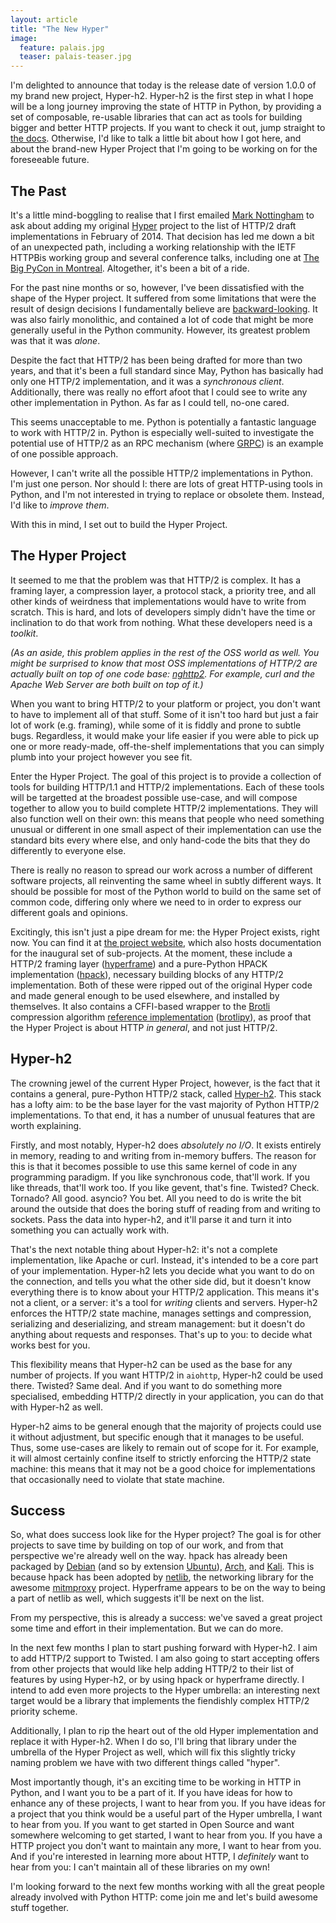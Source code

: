 ```yaml
---
layout: article
title: "The New Hyper"
image:
  feature: palais.jpg
  teaser: palais-teaser.jpg
---
```


I'm delighted to announce that today is the release date of version 1.0.0 of
my brand new project, Hyper-h2. Hyper-h2 is the first step in what I hope will
be a long journey improving the state of HTTP in Python, by providing a set of
composable, re-usable libraries that can act as tools for building bigger and
better HTTP projects. If you want to check it out, jump straight to
[the docs](http://python-hyper.org/h2/). Otherwise, I'd like to talk a little
bit about how I got here, and about the brand-new Hyper Project that I'm going
to be working on for the foreseeable future.

## The Past

It's a little mind-boggling to realise that I first emailed
[Mark Nottingham](https://www.mnot.net/) to ask about adding my original
[Hyper](https://hyper.readthedocs.org/en/latest/) project to the list of HTTP/2
draft implementations in February of 2014. That decision has led me down a bit
of an unexpected path, including a working relationship with the IETF HTTPBis
working group and several conference talks, including one at
[The Big PyCon in Montreal](https://www.youtube.com/watch?v=ACXVyvm5eTc).
Altogether, it's been a bit of a ride.

For the past nine months or so, however, I've been dissatisfied with the shape
of the Hyper project. It suffered from some limitations that were the result of
design decisions I fundamentally believe are
[backward-looking](https://www.youtube.com/watch?v=7b4z7y6Lohw). It was also
fairly monolithic, and contained a lot of code that might be more generally
useful in the Python community. However, its greatest problem was that it was
*alone*.

Despite the fact that HTTP/2 has been being drafted for more than two years,
and that it's been a full standard since May, Python has basically had only one
HTTP/2 implementation, and it was a *synchronous client*. Additionally, there
was really no effort afoot that I could see to write any other implementation
in Python. As far as I could tell, no-one cared.

This seems unacceptable to me. Python is potentially a fantastic language to
work with HTTP/2 in. Python is especially well-suited to investigate the
potential use of HTTP/2 as an RPC mechanism (where [GRPC](http://www.grpc.io/))
is an example of one possible approach.

However, I can't write all the possible HTTP/2 implementations in Python. I'm
just one person. Nor should I: there are lots of great HTTP-using tools in
Python, and I'm not interested in trying to replace or obsolete them. Instead,
I'd like to *improve them*.

With this in mind, I set out to build the Hyper Project.

## The Hyper Project

It seemed to me that the problem was that HTTP/2 is complex. It has a framing
layer, a compression layer, a protocol stack, a priority tree, and all other
kinds of weirdness that implementations would have to write from scratch. This
is hard, and lots of developers simply didn't have the time or inclination to
do that work from nothing. What these developers need is a *toolkit*.

*(As an aside, this problem applies in the rest of the OSS world as well. You
might be surprised to know that most OSS implementations of HTTP/2 are actually
built on top of one code base: [nghttp2](https://nghttp2.org/). For example,
curl and the Apache Web Server are both built on top of it.)*

When you want to bring HTTP/2 to your platform or project, you don't want to
have to implement all of that stuff. Some of it isn't too hard but just a fair
lot of work (e.g. framing), while some of it is fiddly and prone to subtle
bugs. Regardless, it would make your life easier if you were able to pick up
one or more ready-made, off-the-shelf implementations that you can simply plumb
into your project however you see fit.

Enter the Hyper Project. The goal of this project is to provide a collection of
tools for building HTTP/1.1 and HTTP/2 implementations. Each of these tools
will be targetted at the broadest possible use-case, and will compose together
to allow you to build complete HTTP/2 implementations. They will also function
well on their own: this means that people who need something unusual or
different in one small aspect of their implementation can use the standard bits
every where else, and only hand-code the bits that they do differently to
everyone else.

There is really no reason to spread our work across a number of different
software projects, all reinventing the same wheel in subtly different ways. It
should be possible for most of the Python world to build on the same set of
common code, differing only where we need to in order to express our different
goals and opinions.

Excitingly, this isn't just a pipe dream for me: the Hyper Project exists,
right now. You can find it at [the project website](http://python-hyper.org),
which also hosts documentation for the inaugural set of sub-projects. At the
moment, these include a HTTP/2 framing layer
([hyperframe](http://python-hyper.org/hyperframe/)) and a pure-Python HPACK
implementation ([hpack](http://python-hyper.org/hpack/)), necessary building
blocks of any HTTP/2 implementation. Both of these were ripped out of the
original Hyper code and made general enough to be used elsewhere, and installed
by themselves. It also contains a CFFI-based wrapper to the
[Brotli](https://en.wikipedia.org/wiki/Brotli) compression algorithm
[reference implementation](https://github.com/google/brotli)
([brotlipy](http://python-hyper.org/brotlipy/)), as proof that the Hyper
Project is about HTTP *in general*, and not just HTTP/2.

## Hyper-h2

The crowning jewel of the current Hyper Project, however, is the fact that it
contains a general, pure-Python HTTP/2 stack, called
[Hyper-h2](http://python-hyper.org/h2/). This stack has a lofty aim: to be the
base layer for the vast majority of Python HTTP/2 implementations. To that end,
it has a number of unusual features that are worth explaining.

Firstly, and most notably, Hyper-h2 does *absolutely no I/O*. It exists
entirely in memory, reading to and writing from in-memory buffers. The reason
for this is that it becomes possible to use this same kernel of code in any
programming paradigm. If you like synchronous code, that'll work. If you like
threads, that'll work too. If you like gevent, that's fine. Twisted? Check.
Tornado? All good. asyncio? You bet. All you need to do is write the bit around
the outside that does the boring stuff of reading from and writing to sockets.
Pass the data into hyper-h2, and it'll parse it and turn it into something you
can actually work with.

That's the next notable thing about Hyper-h2: it's not a complete
implementation, like Apache or curl. Instead, it's intended to be a core part
of your implementation. Hyper-h2 lets you decide what you want to do on the
connection, and tells you what the other side did, but it doesn't know
everything there is to know about your HTTP/2 application. This means it's not
a client, or a server: it's a tool for *writing* clients and servers. Hyper-h2
enforces the HTTP/2 state machine, manages settings and compression,
serializing and deserializing, and stream management: but it doesn't do
anything about requests and responses. That's up to you: to decide what works
best for you.

This flexibility means that Hyper-h2 can be used as the base for any number
of projects. If you want HTTP/2 in `aiohttp`, Hyper-h2 could be used there.
Twisted? Same deal. And if you want to do something more specialised, embedding
HTTP/2 directly in your application, you can do that with Hyper-h2 as well.

Hyper-h2 aims to be general enough that the majority of projects could use it
without adjustment, but specific enough that it manages to be useful. Thus,
some use-cases are likely to remain out of scope for it. For example, it will
almost certainly confine itself to strictly enforcing the HTTP/2 state machine:
this means that it may not be a good choice for implementations that
occasionally need to violate that state machine.

## Success

So, what does success look like for the Hyper project? The goal is for other
projects to save time by building on top of our work, and from that perspective
we're already well on the way. hpack has already been packaged by
[Debian](https://packages.debian.org/sid/python/python-hpack) (and so by
extension [Ubuntu](https://launchpad.net/ubuntu/+source/python-hpack)),
[Arch](https://www.archlinux.org/packages/community/any/python-hpack/), and
[Kali](http://git.kali.org/gitweb/?p=packages/python-hpack.git;a=summary). This
is because hpack has been adopted by
[netlib](https://github.com/mitmproxy/netlib), the networking library for the
awesome [mitmproxy](https://mitmproxy.org/) project. Hyperframe appears to be
on the way to being a part of netlib as well, which suggests it'll be next on
the list.

From my perspective, this is already a success: we've saved a great project
some time and effort in their implementation. But we can do more.

In the next few months I plan to start pushing forward with Hyper-h2. I aim to
add HTTP/2 support to Twisted. I am also going to start accepting offers from
other projects that would like help adding HTTP/2 to their list of features by
using Hyper-h2, or by using hpack or hyperframe directly. I intend to add even
more projects to the Hyper umbrella: an interesting next target would be a
library that implements the fiendishly complex HTTP/2 priority scheme.

Additionally, I plan to rip the heart out of the old Hyper implementation and
replace it with Hyper-h2. When I do so, I'll bring that library under the
umbrella of the Hyper Project as well, which will fix this slightly tricky
naming problem we have with two different things called "hyper".

Most importantly though, it's an exciting time to be working in HTTP in Python,
and I want you to be a part of it. If you have ideas for how to enhance any of
these projects, I want to hear from you. If you have ideas for a project that
you think would be a useful part of the Hyper umbrella, I want to hear from
you. If you want to get started in Open Source and want somewhere welcoming to
get started, I want to hear from you. If you have a HTTP project you don't want
to maintain any more, I want to hear from you. And if you're interested in
learning more about HTTP, I *definitely* want to hear from you: I can't
maintain all of these libraries on my own!

I'm looking forward to the next few months working with all the great people
already involved with Python HTTP: come join me and let's build awesome stuff
together.
